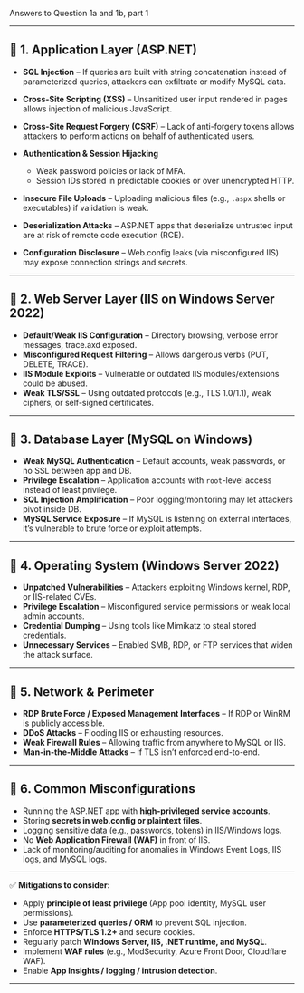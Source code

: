 Answers to Question 1a and 1b, part 1

---

## 🔹 1. Application Layer (ASP.NET)

* **SQL Injection** – If queries are built with string concatenation instead of parameterized queries, attackers can exfiltrate or modify MySQL data.
* **Cross-Site Scripting (XSS)** – Unsanitized user input rendered in pages allows injection of malicious JavaScript.
* **Cross-Site Request Forgery (CSRF)** – Lack of anti-forgery tokens allows attackers to perform actions on behalf of authenticated users.
* **Authentication & Session Hijacking**

  * Weak password policies or lack of MFA.
  * Session IDs stored in predictable cookies or over unencrypted HTTP.
* **Insecure File Uploads** – Uploading malicious files (e.g., `.aspx` shells or executables) if validation is weak.
* **Deserialization Attacks** – ASP.NET apps that deserialize untrusted input are at risk of remote code execution (RCE).
* **Configuration Disclosure** – Web.config leaks (via misconfigured IIS) may expose connection strings and secrets.

---

## 🔹 2. Web Server Layer (IIS on Windows Server 2022)

* **Default/Weak IIS Configuration** – Directory browsing, verbose error messages, trace.axd exposed.
* **Misconfigured Request Filtering** – Allows dangerous verbs (PUT, DELETE, TRACE).
* **IIS Module Exploits** – Vulnerable or outdated IIS modules/extensions could be abused.
* **Weak TLS/SSL** – Using outdated protocols (e.g., TLS 1.0/1.1), weak ciphers, or self-signed certificates.

---

## 🔹 3. Database Layer (MySQL on Windows)

* **Weak MySQL Authentication** – Default accounts, weak passwords, or no SSL between app and DB.
* **Privilege Escalation** – Application accounts with `root`-level access instead of least privilege.
* **SQL Injection Amplification** – Poor logging/monitoring may let attackers pivot inside DB.
* **MySQL Service Exposure** – If MySQL is listening on external interfaces, it’s vulnerable to brute force or exploit attempts.

---

## 🔹 4. Operating System (Windows Server 2022)

* **Unpatched Vulnerabilities** – Attackers exploiting Windows kernel, RDP, or IIS-related CVEs.
* **Privilege Escalation** – Misconfigured service permissions or weak local admin accounts.
* **Credential Dumping** – Using tools like Mimikatz to steal stored credentials.
* **Unnecessary Services** – Enabled SMB, RDP, or FTP services that widen the attack surface.

---

## 🔹 5. Network & Perimeter

* **RDP Brute Force / Exposed Management Interfaces** – If RDP or WinRM is publicly accessible.
* **DDoS Attacks** – Flooding IIS or exhausting resources.
* **Weak Firewall Rules** – Allowing traffic from anywhere to MySQL or IIS.
* **Man-in-the-Middle Attacks** – If TLS isn’t enforced end-to-end.

---

## 🔹 6. Common Misconfigurations

* Running the ASP.NET app with **high-privileged service accounts**.
* Storing **secrets in web.config or plaintext files**.
* Logging sensitive data (e.g., passwords, tokens) in IIS/Windows logs.
* No **Web Application Firewall (WAF)** in front of IIS.
* Lack of monitoring/auditing for anomalies in Windows Event Logs, IIS logs, and MySQL logs.

---

✅ **Mitigations to consider**:

* Apply **principle of least privilege** (App pool identity, MySQL user permissions).
* Use **parameterized queries / ORM** to prevent SQL injection.
* Enforce **HTTPS/TLS 1.2+** and secure cookies.
* Regularly patch **Windows Server, IIS, .NET runtime, and MySQL**.
* Implement **WAF rules** (e.g., ModSecurity, Azure Front Door, Cloudflare WAF).
* Enable **App Insights / logging / intrusion detection**.

---
